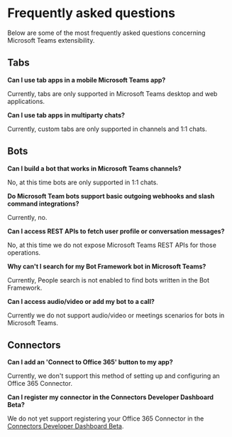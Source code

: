 ﻿# Frequently asked questions

Below are some of the most frequently asked questions concerning Microsoft Teams extensibility.

## Tabs

**Can I use tab apps in a mobile Microsoft Teams app?**

Currently, tabs are only supported in Microsoft Teams desktop and web applications.

**Can I use tab apps in multiparty chats?**

Currently, custom tabs are only supported in channels and 1:1 chats.

## Bots

**Can I build a bot that works in Microsoft Teams channels?**

No, at this time bots are only supported in 1:1 chats. 

**Do Microsoft Team bots support basic outgoing webhooks and slash command integrations?**

Currently, no. 

**Can I access REST APIs to fetch user profile or conversation messages?**

No, at this time we do not expose Microsoft Teams REST APIs for those operations. 

**Why can't I search for my Bot Framework bot in Microsoft Teams?**

Currently, People search is not enabled to find bots written in the Bot Framework. 

**Can I access audio/video or add my bot to a call?**

Currently we do not support audio/video or meetings scenarios for bots in Microsoft Teams.

## Connectors

**Can I add an 'Connect to Office 365' button to my app?**

Currently, we don't support this method of setting up and configuring an Office 365 Connector.

**Can I register my connector in the Connectors Developer Dashboard Beta?**

We do not yet support registering your Office 365 Connector in the [Connectors Developer Dashboard Beta](https://dev.outlook.com/Connectors/ConnectButton).

 
